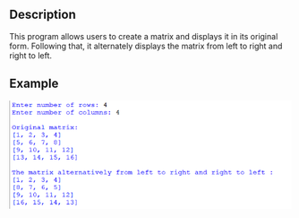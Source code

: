 ## Description
This program allows users to create a matrix and displays it in its original form. Following that, it alternately displays the matrix from left to right and right to left. 
## Example
<img src="example.png">
